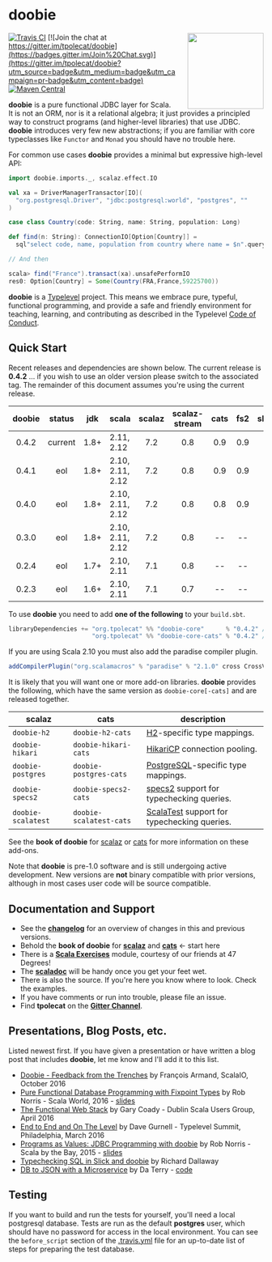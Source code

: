 # doobie

<img align="right" src="https://cdn.rawgit.com/tpolecat/doobie/series/0.4.x/doobie_logo.svg" height="150px" style="padding-left: 20px"/>

[![Travis CI](https://travis-ci.org/tpolecat/doobie.svg?branch=series%2F0.4.x)](https://travis-ci.org/tpolecat/doobie)
[![Join the chat at https://gitter.im/tpolecat/doobie](https://badges.gitter.im/Join%20Chat.svg)](https://gitter.im/tpolecat/doobie?utm_source=badge&utm_medium=badge&utm_campaign=pr-badge&utm_content=badge)
[![Maven Central](https://img.shields.io/maven-central/v/org.tpolecat/doobie-core_2.12.svg)](https://maven-badges.herokuapp.com/maven-central/org.tpolecat/doobie-core_2.12)

**doobie** is a pure functional JDBC layer for Scala. It is not an ORM, nor is it a relational algebra; it just provides a principled way to construct programs (and higher-level libraries) that use JDBC. **doobie** introduces very few new abstractions; if you are familiar with core typeclasses like `Functor` and `Monad` you should have no trouble here.

For common use cases **doobie** provides a minimal but expressive high-level API:

```scala
import doobie.imports._, scalaz.effect.IO

val xa = DriverManagerTransactor[IO](
  "org.postgresql.Driver", "jdbc:postgresql:world", "postgres", ""
)

case class Country(code: String, name: String, population: Long)

def find(n: String): ConnectionIO[Option[Country]] =
  sql"select code, name, population from country where name = $n".query[Country].option

// And then

scala> find("France").transact(xa).unsafePerformIO
res0: Option[Country] = Some(Country(FRA,France,59225700))
```

**doobie** is a [Typelevel](http://typelevel.org/) project. This means we embrace pure, typeful, functional programming, and provide a safe and friendly environment for teaching, learning, and contributing as described in the Typelevel [Code of Conduct](http://typelevel.org/conduct.html).

## Quick Start

Recent releases and dependencies are shown below. The current release is **0.4.2** … if you wish to use an older version please switch to the associated tag. The remainder of this document assumes you're using the current release.

| doobie | status  |  jdk | scala            | scalaz | scalaz-stream | cats | fs2 | shapeless |
|:------:|:-------:|:----:|------------------|:------:|:-------------:|:----:|:---:|:---------:|
|  0.4.2 | current | 1.8+ |       2.11, 2.12 |   7.2  |      0.8      | 0.9  | 0.9 |    2.3    |
|  0.4.1 | eol | 1.8+ | 2.10, 2.11, 2.12 |   7.2  |      0.8      | 0.9  | 0.9 |    2.3    |
|  0.4.0 | eol | 1.8+ | 2.10, 2.11, 2.12 |   7.2  |      0.8      | 0.8  | 0.9 |    2.3    |
|  0.3.0 | eol     | 1.8+ | 2.10, 2.11, 2.12 |   7.2  |      0.8      | --   | --  |    2.3    |
|  0.2.4 | eol     | 1.7+ | 2.10, 2.11       |   7.1  |      0.8      | --   | --  |    2.2    |
|  0.2.3 | eol     | 1.6+ | 2.10, 2.11       |   7.1  |      0.7      | --   | --  |    2.2    |

To use **doobie** you need to add **one of the following** to your `build.sbt`.

```scala
libraryDependencies += "org.tpolecat" %% "doobie-core"      % "0.4.2" // scalaz + scalaz-stream
                       "org.tpolecat" %% "doobie-core-cats" % "0.4.2" // cats   + fs2
```

If you are using Scala 2.10 you must also add the paradise compiler plugin.

```scala
addCompilerPlugin("org.scalamacros" % "paradise" % "2.1.0" cross CrossVersion.patch)
```

It is likely that you will want one or more add-on libraries. **doobie** provides the following, which have the same version as `doobie-core[-cats]` and are released together.

|  scalaz            |  cats                   | description
|--------------------|-------------------------|-----------------
| `doobie-h2`        | `doobie-h2-cats`        | [H2](http://www.h2database.com/html/main.html)-specific type mappings.
| `doobie-hikari`    | `doobie-hikari-cats`    | [HikariCP](https://github.com/brettwooldridge/HikariCP) connection pooling.
| `doobie-postgres`  | `doobie-postgres-cats`  | [PostgreSQL](http://postgresql.org)-specific type mappings.
| `doobie-specs2`    | `doobie-specs2-cats`    | [specs2](http://etorreborre.github.io/specs2/) support for typechecking queries.
| `doobie-scalatest` | `doobie-scalatest-cats` | [ScalaTest](http://www.scalatest.org/) support for typechecking queries.

See the **book of doobie** for [scalaz](http://tpolecat.github.io/doobie-scalaz-0.4.0/00-index.html) or [cats](http://tpolecat.github.io/doobie-cats-0.4.0/00-index.html) for more information on these add-ons.

Note that **doobie** is pre-1.0 software and is still undergoing active development. New versions are **not** binary compatible with prior versions, although in most cases user code will be source compatible.

## Documentation and Support

- See the [**changelog**](https://github.com/tpolecat/doobie/blob/series/0.4.x/CHANGELOG.md#0.4.2) for an overview of changes in this and previous versions.
- Behold the **book of doobie** for [**scalaz**](http://tpolecat.github.io/doobie-scalaz-0.4.2/00-index.html) and [**cats**](http://tpolecat.github.io/doobie-cats-0.4.2/00-index.html) ← start here
- There is a [**Scala Exercises**](https://www.scala-exercises.org/) module, courtesy of our friends at 47 Degrees!
- The [**scaladoc**](https://www.javadoc.io/doc/org.tpolecat/doobie-core_2.12) will be handy once you get your feet wet.
- There is also the source. If you're here you know where to look. Check the examples.
- If you have comments or run into trouble, please file an issue.
- Find **tpolecat** on the [**Gitter Channel**](https://gitter.im/tpolecat/doobie).

## Presentations, Blog Posts, etc.

Listed newest first. If you have given a presentation or have written a blog post that includes **doobie**, let me know and I'll add it to this list.

- [Doobie - Feedback from the Trenches](http://fr.slideshare.net/normation/doobie-feedbacks-from-the-trenches-scalaio-2016) by François Armand, ScalaIO, October 2016
- [Pure Functional Database Programming with Fixpoint Types](https://www.youtube.com/watch?v=7xSfLPD6tiQ) by Rob Norris - Scala World, 2016 - [slides](http://tpolecat.github.io/presentations/sw2016/slides.html#1)
- [The Functional Web Stack](http://www.lyranthe.org/presentations/http4s_doobie_circe.pdf) by Gary Coady - Dublin Scala Users Group, April 2016
- [End to End and On The Level](https://www.youtube.com/watch?v=lMW_yMkxX4Q&list=PL_5uJkfWNxdkQd7FbN1whrTOsJPMgHgLg&index=2) by Dave Gurnell - Typelevel Summit, Philadelphia, March 2016
- [Programs as Values: JDBC Programming with doobie](https://www.youtube.com/watch?v=M5MF6M7FHPo) by Rob Norris - Scala by the Bay, 2015 - [slides](http://tpolecat.github.io/assets/sbtb-slides.pdf)
- [Typechecking SQL in Slick and doobie](http://underscore.io/blog/posts/2015/05/28/typechecking-sql.html) by Richard Dallaway
- [DB to JSON with a Microservice](http://da_terry.bitbucket.org/slides/presentation-scalasyd-functional-jdbc-http/#/) by Da Terry - [code](https://bitbucket.org/da_terry/scalasyd-doobie-http4s)

## Testing

If you want to build and run the tests for yourself, you'll need a local postgresql database. Tests are run as the default **postgres** user, which should have no password for access in the local environment. You can see the `before_script` section of the [.travis.yml](./.travis.yml) file for an up-to-date list of steps for preparing the test database.
